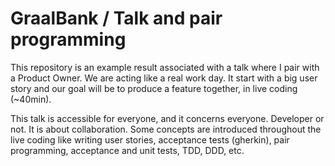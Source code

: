 # GraalBank / Talk and pair programming

This repository is an example result associated with a talk where I pair with a Product Owner. We are acting like a real work day. It start with a big user story and our goal will be to produce a feature together, in live coding (~40min).

This talk is accessible for everyone, and it concerns everyone. Developer or not. It is about collaboration. Some concepts are introduced throughout the live coding like writing user stories, acceptance tests (gherkin), pair programming, acceptance and unit tests, TDD, DDD, etc.







